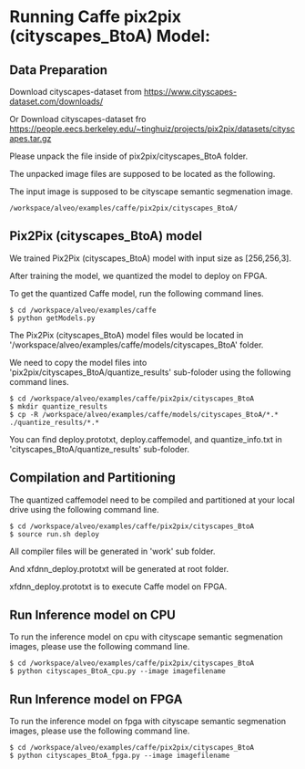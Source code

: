 
# Running Caffe pix2pix (cityscapes_BtoA) Model:


## Data Preparation

Download cityscapes-dataset from https://www.cityscapes-dataset.com/downloads/

Or Download cityscapes-dataset fro https://people.eecs.berkeley.edu/~tinghuiz/projects/pix2pix/datasets/cityscapes.tar.gz

Please unpack the file inside of pix2pix/cityscapes_BtoA folder. 

The unpacked image files are supposed to be located as the following.  

The input image is supposed to be cityscape semantic segmenation image.

```
/workspace/alveo/examples/caffe/pix2pix/cityscapes_BtoA/
```


## Pix2Pix (cityscapes_BtoA) model

We trained Pix2Pix (cityscapes_BtoA) model with input size as [256,256,3].

After training the model, we quantized the model to deploy on FPGA.

To get the quantized Caffe model, run the following command lines. 

```
$ cd /workspace/alveo/examples/caffe 
$ python getModels.py
```

The Pix2Pix (cityscapes_BtoA) model files would be located in '/workspace/alveo/examples/caffe/models/cityscapes_BtoA' folder.  


We need to copy the model files into 'pix2pix/cityscapes_BtoA/quantize_results' sub-foloder using the following command lines.
```
$ cd /workspace/alveo/examples/caffe/pix2pix/cityscapes_BtoA
$ mkdir quantize_results
$ cp -R /workspace/alveo/examples/caffe/models/cityscapes_BtoA/*.* ./quantize_results/*.*
```

You can find deploy.prototxt, deploy.caffemodel, and quantize_info.txt in 'cityscapes_BtoA/quantize_results' sub-foloder.



## Compilation and Partitioning


The quantized caffemodel need to be compiled and partitioned at your local drive using the following command line.

```
$ cd /workspace/alveo/examples/caffe/pix2pix/cityscapes_BtoA
$ source run.sh deploy
```

All compiler files will be generated in 'work' sub folder.

And xfdnn_deploy.prototxt will be generated at root folder.

xfdnn_deploy.prototxt is to execute Caffe model on FPGA.



## Run Inference model on CPU

To run the inference model on cpu with cityscape semantic segmenation images, please use the following command line.
```
$ cd /workspace/alveo/examples/caffe/pix2pix/cityscapes_BtoA
$ python cityscapes_BtoA_cpu.py --image imagefilename
```


## Run Inference model on FPGA 

To run the inference model on fpga with cityscape semantic segmenation images, please use the following command line.

```
$ cd /workspace/alveo/examples/caffe/pix2pix/cityscapes_BtoA
$ python cityscapes_BtoA_fpga.py --image imagefilename
```


